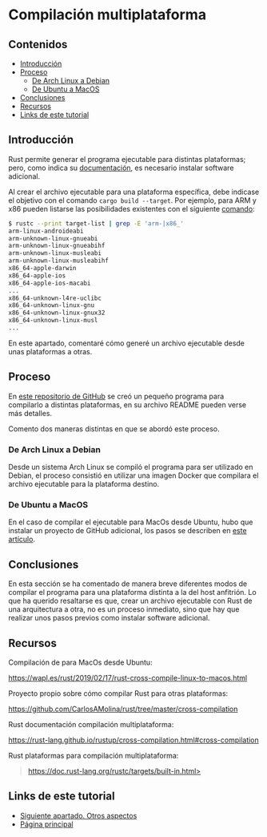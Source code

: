 # Compilación multiplataforma

## Contenidos

- [Introducción](#introducción)
- [Proceso](#proceso)
  - [De Arch Linux a Debian](#de-arch-linux-a-debian)
  - [De Ubuntu a MacOS](#de-ubuntu-a-macos)
- [Conclusiones](#conclusiones)
- [Recursos](#recursos)
- [Links de este tutorial](#links-de-este-tutorial)

## Introducción

Rust permite generar el programa ejecutable para distintas plataformas; pero, como indica su [documentación](https://rust-lang.github.io/rustup/cross-compilation.html#cross-compilation), es necesario instalar software adicional.

Al crear el archivo ejecutable para una plataforma específica, debe indicase el objetivo con el comando `cargo build --target`. Por ejemplo, para ARM y x86 pueden listarse las posibilidades existentes con el siguiente [comando](https://doc.rust-lang.org/rustc/targets/built-in.html):

```bash
$ rustc --print target-list | grep -E 'arm-|x86_'
arm-linux-androideabi
arm-unknown-linux-gnueabi
arm-unknown-linux-gnueabihf
arm-unknown-linux-musleabi
arm-unknown-linux-musleabihf
x86_64-apple-darwin
x86_64-apple-ios
x86_64-apple-ios-macabi
...
x86_64-unknown-l4re-uclibc
x86_64-unknown-linux-gnu
x86_64-unknown-linux-gnux32
x86_64-unknown-linux-musl
...
```

En este apartado, comentaré cómo generé un archivo ejecutable desde unas plataformas a otras.

## Proceso

En [este repositorio de GitHub](https://github.com/CarlosAMolina/rust/tree/master/cross-compilation) se creó un pequeño programa para compilarlo a distintas plataformas, en su archivo README pueden verse más detalles.

Comento dos maneras distintas en que se abordó este proceso.

### De Arch Linux a Debian

Desde un sistema Arch Linux se compiló el programa para ser utilizado en Debian, el proceso consistió en utilizar una imagen Docker que compilara el archivo ejecutable para la plataforma destino.

### De Ubuntu a MacOS

En el caso de compilar el ejecutable para MacOs desde Ubuntu, hubo que instalar un proyecto de GitHub adicional, los pasos se describen en [este artículo](https://wapl.es/rust/2019/02/17/rust-cross-compile-linux-to-macos.html).

## Conclusiones

En esta sección se ha comentado de manera breve diferentes modos de compilar el programa para una plataforma distinta a la del host anfitrión. Lo que ha querido resaltarse es que, crear un archivo ejecutable con Rust de una arquitectura a otra, no es un proceso inmediato, sino que hay que realizar unos pasos previos como instalar software adicional.

## Recursos

Compilación de para MacOs desde Ubuntu:

<https://wapl.es/rust/2019/02/17/rust-cross-compile-linux-to-macos.html>

Proyecto propio sobre cómo compilar Rust para otras plataformas:

<https://github.com/CarlosAMolina/rust/tree/master/cross-compilation>

Rust documentación compilación multiplataforma:

<https://rust-lang.github.io/rustup/cross-compilation.html#cross-compilation>

Rust plataformas para compilación multiplataforma:

>https://doc.rust-lang.org/rustc/targets/built-in.html>

## Links de este tutorial

- [Siguiente apartado. Otros aspectos](12-other-aspects.html)
- [Página principal](introduction.html)


